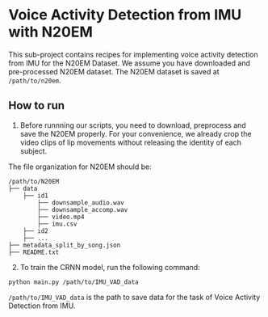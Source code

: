 # Voice Activity Detection from IMU with N20EM
This sub-project contains recipes for implementing voice activity detection from IMU for the N20EM Dataset. We assume you have downloaded and pre-processed N20EM dataset. The N20EM dataset is saved at `/path/to/n20em`.

## How to run

1. Before runnning our scripts, you need to download, preprocess and save the N20EM properly. For your convenience, we already crop the video clips of lip movements without releasing the identity of each subject.

The file organization for N20EM should be:
```
/path/to/N20EM
├── data
    ├── id1
        ├── downsample_audio.wav
        ├── downsample_accomp.wav
        ├── video.mp4
        ├── imu.csv
    ├── id2
    ├── ...
├── metadata_split_by_song.json
├── README.txt
```

2. To train the CRNN model, run the following command:
```
python main.py /path/to/IMU_VAD_data
```

`/path/to/IMU_VAD_data` is the path to save data for the task of Voice Activity Detection from IMU.
